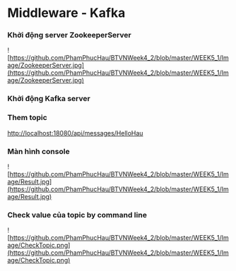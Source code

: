 # Middleware - Kafka
### Khởi động server ZookeeperServer
![https://github.com/PhamPhucHau/BTVNWeek4_2/blob/master/WEEK5_1/Image/ZookeeperServer.jpg](https://github.com/PhamPhucHau/BTVNWeek4_2/blob/master/WEEK5_1/Image/ZookeeperServer.jpg)
### Khởi động Kafka server
### Them topic
[http://localhost:18080/api/messages/HelloHau](http://localhost:18080/api/messages/HelloHau)
### Màn hình console 
![https://github.com/PhamPhucHau/BTVNWeek4_2/blob/master/WEEK5_1/Image/Result.jpg](https://github.com/PhamPhucHau/BTVNWeek4_2/blob/master/WEEK5_1/Image/Result.jpg)
### Check value của topic by command line 
![https://github.com/PhamPhucHau/BTVNWeek4_2/blob/master/WEEK5_1/Image/CheckTopic.png](https://github.com/PhamPhucHau/BTVNWeek4_2/blob/master/WEEK5_1/Image/CheckTopic.png)
